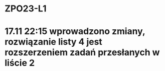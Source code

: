 # ZPO23-L1
# 17.11 22:15 wprowadzono zmiany, rozwiązanie listy 4 jest rozszerzeniem zadań przesłanych w liście 2
